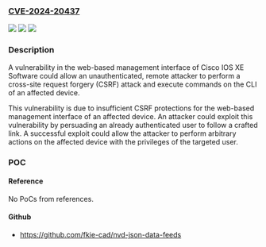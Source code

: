 ### [CVE-2024-20437](https://cve.mitre.org/cgi-bin/cvename.cgi?name=CVE-2024-20437)
![](https://img.shields.io/static/v1?label=Product&message=Cisco%20IOS%20XE%20Software&color=blue)
![](https://img.shields.io/static/v1?label=Version&message=%3D%2017.3.2%20&color=brighgreen)
![](https://img.shields.io/static/v1?label=Vulnerability&message=Cross-Site%20Request%20Forgery%20(CSRF)&color=brighgreen)

### Description

A vulnerability in the web-based management interface of Cisco IOS XE Software could allow an unauthenticated, remote attacker to perform a cross-site request forgery (CSRF) attack and execute commands on the CLI of an affected device. This vulnerability is due to insufficient CSRF protections for the web-based management interface of an affected device. An attacker could exploit this vulnerability by persuading an already authenticated user to follow a crafted link. A successful exploit could allow the attacker to perform arbitrary actions on the affected device with the privileges of the targeted user.

### POC

#### Reference
No PoCs from references.

#### Github
- https://github.com/fkie-cad/nvd-json-data-feeds

